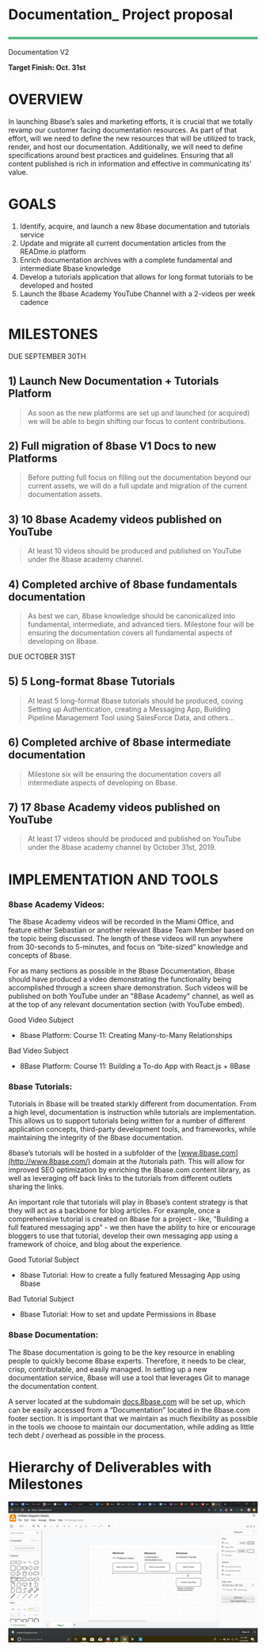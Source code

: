 # Documentation_ Project proposal

![Documentation_%20Project%20proposal%20ff9da83c871547f0ba1e6dbb3e95c8bf/image2.png](athenaeum/notion-import/work/Work%2034f3d00ebaa7497baec50ec0af90fe60/Archives%20aaeb0b9209be40e59f750ec00a45cb9b/8base%2000b0b849cf6843cc839bdad761c3306a/Initiatives%209631866ea7ca42f99366cf36a923bb43/Documentation_%20Project%20proposal%20ff9da83c871547f0ba1e6dbb3e95c8bf/image2.png)

Documentation V2

**Target Finish: Oct. 31st**

# OVERVIEW

In launching 8base’s sales and marketing efforts, it is crucial that we totally revamp our customer facing documentation resources. As part of that effort, will we need to define the new resources that will be utilized to track, render, and host our documentation. Additionally, we will need to define specifications around best practices and guidelines. Ensuring that all content published is rich in information and effective in communicating its’ value.

# GOALS

1. Identify, acquire, and launch a new 8base documentation and tutorials service
2. Update and migrate all current documentation articles from the READme.io platform
3. Enrich documentation archives with a complete fundamental and intermediate 8base knowledge
4. Develop a tutorials application that allows for long format tutorials to be developed and hosted
5. Launch the 8base Academy YouTube Channel with a 2-videos per week cadence

# MILESTONES

DUE SEPTEMBER 30TH

## 1) Launch New Documentation + Tutorials Platform

> As soon as the new platforms are set up and launched (or acquired) we will be able to begin shifting our focus to content contributions.
> 

## 2) Full migration of 8base V1 Docs to new Platforms

> Before putting full focus on filling out the documentation beyond our current assets, we will do a full update and migration of the current documentation assets.
> 

## 3) 10 8base Academy videos published on YouTube

> At least 10 videos should be produced and published on YouTube under the 8base academy channel.
> 

## 4) Completed archive of 8base fundamentals documentation

> As best we can, 8base knowledge should be canonicalized into fundamental, intermediate, and advanced tiers. Milestone four will be ensuring the documentation covers all fundamental aspects of developing on 8base.
> 

DUE OCTOBER 31ST

## 5) 5 Long-format 8base Tutorials

> At least 5 long-format 8base tutorials should be produced, coving Setting up Authentication, creating a Messaging App, Building Pipeline Management Tool using SalesForce Data, and others…
> 

## 6) Completed archive of 8base intermediate documentation

> Milestone six will be ensuring the documentation covers all intermediate aspects of developing on 8base.
> 

## 7) 17 8base Academy videos published on YouTube

> At least 17 videos should be produced and published on YouTube under the 8base academy channel by October 31st, 2019.
> 

# IMPLEMENTATION AND TOOLS

### 

### 8base Academy Videos:

The 8base Academy videos will be recorded in the Miami Office, and feature either Sebastian or another relevant 8base Team Member based on the topic being discussed. The length of these videos will run anywhere from 30-seconds to 5-minutes, and focus on “bite-sized” knowledge and concepts of 8base.

For as many sections as possible in the 8base Documentation, 8base should have produced a video demonstrating the functionality being accomplished through a screen share demonstration. Such videos will be published on both YouTube under an "8Base Academy" channel, as well as at the top of any relevant documentation section (with YouTube embed).

Good Video Subject

* 8base Platform: Course 11: Creating Many-to-Many Relationships

Bad Video Subject

* 8Base Platform: Course 11: Building a To-do App with React.js + 8Base

### 8base Tutorials:

Tutorials in 8base will be treated starkly different from documentation. From a high level, documentation is instruction while tutorials are implementation. This allows us to support tutorials being written for a number of different application concepts, third-party development tools, and frameworks, while maintaining the integrity of the 8base documentation.

8base’s tutorials will be hosted in a subfolder of the [www.8base.com](http://www.8base.com/) domain at the /tutorials path. This will allow for improved SEO optimization by enriching the 8base.com content library, as well as leveraging off back links to the tutorials from different outlets sharing the links.

An important role that tutorials will play in 8base’s content strategy is that they will act as a backbone for blog articles. For example, once a comprehensive tutorial is created on 8base for a project - like, “Building a full featured messaging app” - we then have the ability to hire or encourage bloggers to use that tutorial, develop their own messaging app using a framework of choice, and blog about the experience.

Good Tutorial Subject

* 8base Tutorial: How to create a fully featured Messaging App using 8base

Bad Tutorial Subject

* 8base Tutorial: How to set and update Permissions in 8base

### 8base Documentation:

The 8base documentation is going to be the key resource in enabling people to quickly become 8base experts. Therefore, it needs to be clear, crisp, contributable, and easily managed. In setting up a new documentation service, 8base will use a tool that leverages Git to manage the documentation content.

A server located at the subdomain [docs.8base.com](http://docs.8base.com/) will be set up, which can be easily accessed from a “Documentation” located in the 8base.com footer section. It is important that we maintain as much flexibility as possible in the tools we choose to maintain our documentation, while adding as little tech debt / overhead as possible in the process.

# Hierarchy of Deliverables with Milestones

![Documentation_%20Project%20proposal%20ff9da83c871547f0ba1e6dbb3e95c8bf/image3.png](athenaeum/notion-import/work/Work%2034f3d00ebaa7497baec50ec0af90fe60/Archives%20aaeb0b9209be40e59f750ec00a45cb9b/8base%2000b0b849cf6843cc839bdad761c3306a/Initiatives%209631866ea7ca42f99366cf36a923bb43/Documentation_%20Project%20proposal%20ff9da83c871547f0ba1e6dbb3e95c8bf/image3.png)